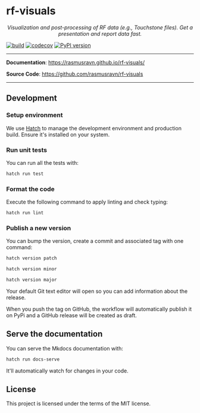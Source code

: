 # rf-visuals

<p align="center">
    <em>Visualization and post-processing of RF data (e.g., Touchstone files). Get a presentation and report data fast.</em>
</p>

[![build](https://github.com/rasmusravn/rf-visuals/workflows/Build/badge.svg)](https://github.com/rasmusravn/rf-visuals/actions)
[![codecov](https://codecov.io/gh/rasmusravn/rf-visuals/branch/master/graph/badge.svg)](https://codecov.io/gh/rasmusravn/rf-visuals)
[![PyPI version](https://badge.fury.io/py/rf-visuals.svg)](https://badge.fury.io/py/rf-visuals)

---

**Documentation**: <a href="https://rasmusravn.github.io/rf-visuals/" target="_blank">https://rasmusravn.github.io/rf-visuals/</a>

**Source Code**: <a href="https://github.com/rasmusravn/rf-visuals" target="_blank">https://github.com/rasmusravn/rf-visuals</a>

---

## Development

### Setup environment

We use [Hatch](https://hatch.pypa.io/latest/install/) to manage the development environment and production build. Ensure it's installed on your system.

### Run unit tests

You can run all the tests with:

```bash
hatch run test
```

### Format the code

Execute the following command to apply linting and check typing:

```bash
hatch run lint
```

### Publish a new version

You can bump the version, create a commit and associated tag with one command:

```bash
hatch version patch
```

```bash
hatch version minor
```

```bash
hatch version major
```

Your default Git text editor will open so you can add information about the release.

When you push the tag on GitHub, the workflow will automatically publish it on PyPi and a GitHub release will be created as draft.

## Serve the documentation

You can serve the Mkdocs documentation with:

```bash
hatch run docs-serve
```

It'll automatically watch for changes in your code.

## License

This project is licensed under the terms of the MIT license.
